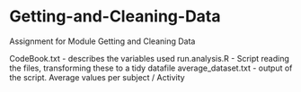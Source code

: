 # Getting-and-Cleaning-Data
Assignment for Module Getting and Cleaning Data

CodeBook.txt - describes the variables used
run.analysis.R - Script reading the files, transforming these to a tidy datafile
average_dataset.txt - output of the script. Average values per subject / Activity
